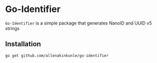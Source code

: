 # Go-Identifier

`Go-Identifier` is a simple package that generates NanoID and UUID v5 strings

## Installation
```
go get github.com/allenakinkunle/go-identifier